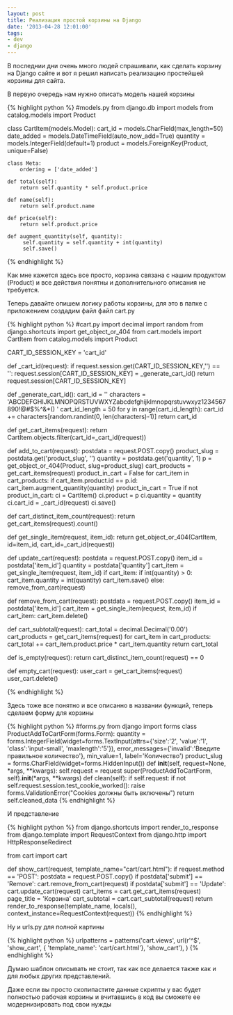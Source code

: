```yaml
---
layout: post
title: Реализация простой корзины на Django
date: '2013-04-28 12:01:00'
tags:
- dev
- django
---
```


В последнии дни очень много людей спрашивали, как сделать корзину на Django сайте и вот я решил написать реализацию простейшей корзины для сайта.
<!--more-->
В первую очередь нам нужно описать модель нашей корзины

{% highlight python %}
#models.py
from django.db import models
from catalog.models import Product

class CartItem(models.Model):
    cart_id = models.CharField(max_length=50)
    date_added = models.DateTimeField(auto_now_add=True)
    quantity = models.IntegerField(default=1)
    product = models.ForeignKey(Product, unique=False)

    class Meta:
        ordering = ['date_added']

    def total(self):
        return self.quantity * self.product.price

    def name(self):
        return self.product.name

    def price(self):
        return self.product.price

    def augment_quantity(self, quantity):
         self.quantity = self.quantity + int(quantity)
         self.save()
{% endhighlight %}

Как мне кажется здесь все просто, корзина связана с нашим продуктом (Product) и все действия понятны и дополнительного описания не требуется.

Теперь давайте опишем логику работы корзины, для это в папке с приложением создадим файл файл cart.py

{% highlight python %}
#cart.py
import decimal
import random
from django.shortcuts import get_object_or_404
from cart.models import CartItem
from catalog.models import Product

CART_ID_SESSION_KEY = 'cart_id'


def _cart_id(request):
    if request.session.get(CART_ID_SESSION_KEY,'') == '':
        request.session[CART_ID_SESSION_KEY] = _generate_cart_id()
    return request.session[CART_ID_SESSION_KEY]


def _generate_cart_id():
    cart_id = ''
    characters = 'ABCDEFGHIJKLMNOPQRSTUVWXYZabcdefghijklmnopqrstuvwxyz1234567890!@#$%^&amp;*() '
    cart_id_length = 50
    for y in range(cart_id_length):
        cart_id += characters[random.randint(0, len(characters)-1)]
    return cart_id


def get_cart_items(request):
    return CartItem.objects.filter(cart_id=_cart_id(request))


def add_to_cart(request):
    postdata = request.POST.copy()
    product_slug = postdata.get('product_slug', '')
    quantity = postdata.get('quantity', 1)
    p = get_object_or_404(Product, slug=product_slug)
    cart_products = get_cart_items(request)
    product_in_cart = False
    for cart_item in cart_products:
        if cart_item.product.id == p.id:
            cart_item.augment_quantity(quantity)
            product_in_cart = True
    if not product_in_cart:
        ci = CartItem()
        ci.product = p
        ci.quantity = quantity
        ci.cart_id = _cart_id(request)
        ci.save()


def cart_distinct_item_count(request):
    return get_cart_items(request).count()


def get_single_item(request, item_id):
    return get_object_or_404(CartItem, id=item_id, cart_id=_cart_id(request))


def update_cart(request):
    postdata = request.POST.copy()
    item_id = postdata['item_id']
    quantity = postdata['quantity']
    cart_item = get_single_item(request, item_id)
    if cart_item:
        if int(quantity) &gt; 0:
            cart_item.quantity = int(quantity)
            cart_item.save()
        else:
            remove_from_cart(request)


def remove_from_cart(request):
    postdata = request.POST.copy()
    item_id = postdata['item_id']
    cart_item = get_single_item(request, item_id)
    if cart_item:
        cart_item.delete()


def cart_subtotal(request):
    cart_total = decimal.Decimal('0.00')
    cart_products = get_cart_items(request)
    for cart_item in cart_products:
        cart_total += cart_item.product.price * cart_item.quantity
    return cart_total


def is_empty(request):
    return cart_distinct_item_count(request) == 0


def empty_cart(request):
    user_cart = get_cart_items(request)
    user_cart.delete()

{% endhighlight %}

Здесь тоже все понятно и все описанно в названии функций, теперь сделаем форму для корзины

{% highlight python %}
#forms.py
from django import forms
class ProductAddToCartForm(forms.Form):
	quantity = forms.IntegerField(widget=forms.TextInput(attrs={'size':'2',
		'value':'1', 'class':'input-small', 'maxlength':'5'}),
		error_messages={'invalid':'Введите правильное количество'}, min_value=1, label='Количество')
	product_slug = forms.CharField(widget=forms.HiddenInput())
	def __init__(self, request=None, *args, **kwargs):
		self.request = request
		super(ProductAddToCartForm, self).__init__(*args, **kwargs)
	def clean(self):
		if self.request:
			if not self.request.session.test_cookie_worked():
				raise forms.ValidationError("Cookies должны быть включены")
		return self.cleaned_data
{% endhighlight %}

И представление

{% highlight python %}
from django.shortcuts import render_to_response
from django.template import RequestContext
from django.http import HttpResponseRedirect

from cart import cart

def show_cart(request, template_name="cart/cart.html"):
    if request.method == 'POST':
        postdata = request.POST.copy()
        if postdata['submit'] == 'Remove':
            cart.remove_from_cart(request)
        if postdata['submit'] == 'Update':
            cart.update_cart(request)
    cart_items = cart.get_cart_items(request)
    page_title = 'Корзина'
    cart_subtotal = cart.cart_subtotal(request)
    return render_to_response(template_name, locals(), context_instance=RequestContext(request))
{% endhighlight %}

Ну и urls.py для полной картины

{% highlight python %}
    urlpatterns = patterns('cart.views',
	url(r'^$', 'show_cart', { 'template_name': 'cart/cart.html'}, 'show_cart'),
	)
{% endhighlight %}

Думаю шаблон описывать не стоит, так как все делается также как и для любых других представлений.

Даже если вы просто скопипастите данные скрипты у вас будет полностью рабочая корзины и вчитавшись в код вы сможете ее модернизировать под свои нужды
